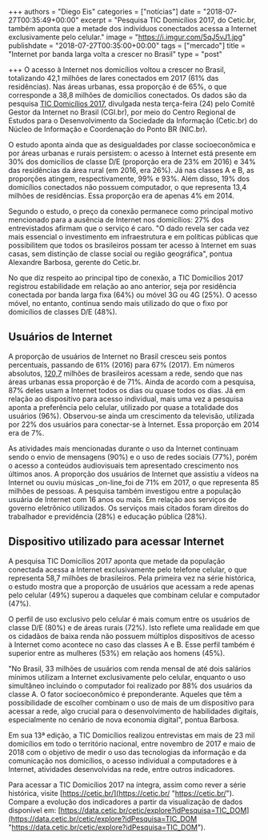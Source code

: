 +++
authors = "Diego Eis"
categories = ["notícias"]
date = "2018-07-27T00:35:49+00:00"
excerpt = "Pesquisa TIC Domicílios 2017, do Cetic.br, também aponta que a metade dos indivíduos conectados acessa a Internet exclusivamente pelo celular."
image = "https://i.imgur.com/5qJ5vJ1.jpg"
publishdate = "2018-07-27T00:35:00+00:00"
tags = ["mercado"]
title = "Internet por banda larga volta a crescer no Brasil"
type = "post"

+++
O acesso à Internet nos domicílios voltou a crescer no Brasil, totalizando 42,1 milhões de lares conectados em 2017 (61% das residências). Nas áreas urbanas, essa proporção é de 65%, o que corresponde a 38,8 milhões de domicílios conectados. Os dados são da pesquisa [TIC Domicílios 2017](https://www.imcgrupo.com/link.php?code=bDpodHRwJTNBJTJGJTJGY2V0aWMuYnIlMkZwZXNxdWlzYSUyRmRvbWljaWxpb3MlMkZpbmRpY2Fkb3JlczozMjU2NjQ1MDE0OmRpZWdvQHRhYmxlbGVzcy5jb20uYnI6MTMxOWFkNWVhODE0Yjk1MWI3YjE3YTU4NTMxZGJkMzZlOA==), divulgada nesta terça-feira (24) pelo Comitê Gestor da Internet no Brasil (CGI.br), por meio do Centro Regional de Estudos para o Desenvolvimento da Sociedade da Informação (Cetic.br) do Núcleo de Informação e Coordenação do Ponto BR (NIC.br).  
  
O estudo aponta ainda que as desigualdades por classe socioeconômica e por áreas urbanas e rurais persistem: o acesso à Internet está presente em 30% dos domicílios de classe D/E (proporção era de 23% em 2016) e 34% das residências da área rural (em 2016, era 26%). Já nas classes A e B, as proporções atingem, respectivamente, 99% e 93%. Além disso, 19% dos domicílios conectados não possuem computador, o que representa 13,4 milhões de residências. Essa proporção era de apenas 4% em 2014.  
  
Segundo o estudo, o preço da conexão permanece como principal motivo mencionado para a ausência de Internet nos domicílios: 27% dos entrevistados afirmam que o serviço é caro. "O dado revela ser cada vez mais essencial o investimento em infraestrutura e em políticas públicas que possibilitem que todos os brasileiros possam ter acesso à Internet em suas casas, sem distinção de classe social ou região geográfica", pontua Alexandre Barbosa, gerente do Cetic.br.  
  
No que diz respeito ao principal tipo de conexão, a TIC Domicílios 2017 registrou estabilidade em relação ao ano anterior, seja por residência conectada por banda larga fixa (64%) ou móvel 3G ou 4G (25%). O acesso móvel, no entanto, continua sendo mais utilizado do que o fixo por domicílios de classes D/E (48%).

## Usuários de Internet

A proporção de usuários de Internet no Brasil cresceu seis pontos percentuais, passando de 61% (2016) para 67% (2017). Em números absolutos, [120,7](https://maps.google.com/?q=120,7&entry=gmail&source=g) milhões de brasileiros acessam a rede, sendo que nas áreas urbanas essa proporção é de 71%. Ainda de acordo com a pesquisa, 87% deles usam a Internet todos os dias ou quase todos os dias. Já em relação ao dispositivo para acesso individual, mais uma vez a pesquisa aponta a preferência pelo celular, utilizado por quase a totalidade dos usuários (96%). Observou-se ainda um crescimento da televisão, utilizada por 22% dos usuários para conectar-se à Internet. Essa proporção em 2014 era de 7%.  
  
As atividades mais mencionadas durante o uso da Internet continuam sendo o envio de mensagens (90%) e o uso de redes sociais (77%), porém o acesso a conteúdos audiovisuais tem apresentado crescimento nos últimos anos. A proporção dos usuários de Internet que assistiu a vídeos na Internet ou ouviu músicas _on-line_foi de 71% em 2017, o que representa 85 milhões de pessoas. A pesquisa também investigou entre a população usuária de Internet com 16 anos ou mais. Em relação aos serviços de governo eletrônico utilizados. Os serviços mais citados foram direitos do trabalhador e previdência (28%) e educação pública (28%).

## **Dispositivo utilizado para acessar Internet**

A pesquisa TIC Domicílios 2017 aponta que metade da população conectada acessa a Internet exclusivamente pelo telefone celular, o que representa 58,7 milhões de brasileiros. Pela primeira vez na série histórica, o estudo mostra que a proporção de usuários que acessam a rede apenas pelo celular (49%) superou a daqueles que combinam celular e computador (47%).  
  
O perfil de uso exclusivo pelo celular é mais comum entre os usuários de classe D/E (80%) e de áreas rurais (72%). Isto reflete uma realidade em que os cidadãos de baixa renda não possuem múltiplos dispositivos de acesso à Internet como acontece no caso das classes A e B. Esse perfil também é superior entre as mulheres (53%) em relação aos homens (45%).  
  
"No Brasil, 33 milhões de usuários com renda mensal de até dois salários mínimos utilizam a Internet exclusivamente pelo celular, enquanto o uso simultâneo incluindo o computador foi realizado por 88% dos usuários da classe A. O fator socioeconômico é preponderante. Aqueles que têm a possibilidade de escolher combinam o uso de mais de um dispositivo para acessar a rede, algo crucial para o desenvolvimento de habilidades digitais, especialmente no cenário de nova economia digital", pontua Barbosa.  
  
Em sua 13ª edição, a TIC Domicílios realizou entrevistas em mais de 23 mil domicílios em todo o território nacional, entre novembro de 2017 e maio de 2018 com o objetivo de medir o uso das tecnologias da informação e da comunicação nos domicílios, o acesso individual a computadores e à Internet, atividades desenvolvidas na rede, entre outros indicadores.  
  
Para acessar a TIC Domicílios 2017 na íntegra, assim como rever a série histórica, visite [https://cetic.br/](https://cetic.br/ "https://cetic.br/"). Compare a evolução dos indicadores a partir da visualização de dados disponível em: [https://data.cetic.br/cetic/explore?idPesquisa=TIC_DOM](https://data.cetic.br/cetic/explore?idPesquisa=TIC_DOM "https://data.cetic.br/cetic/explore?idPesquisa=TIC_DOM").
